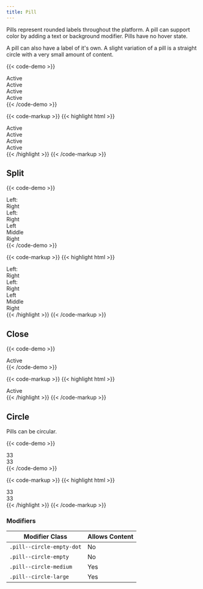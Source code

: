 ```yaml
---
title: Pill
---
```


Pills represent rounded labels throughout the platform.
A pill can support color by adding a text or background modifier.
Pills have no hover state.

A pill can also have a label of it's own.
A slight variation of a pill is a straight circle with a very small amount of content.

{{< code-demo >}}
<div class="pill">
  Active
</div>
<div class="pill text-white background--navy">
  Active
</div>
<div class="pill text-white background--skyblue">
  Active
</div>
<div class="pill text-white background--salmon">
  Active
</div>
{{< /code-demo >}}

{{< code-markup >}}
{{< highlight html >}}
<div class="pill">
  Active
</div>
<div class="pill text-white background--navy">
  Active
</div>
<div class="pill text-white background--skyblue">
  Active
</div>
<div class="pill text-white background--salmon">
  Active
</div>
{{< /highlight >}}
{{< /code-markup >}}

## Split

{{< code-demo >}}
<div class="pill pill--split">
  <div class="pill__label">Left:</div>
  <div class="pill__content">Right</div>
</div>
<div class="pill pill--split text-white background--peach">
  <div class="pill__label text-brown">Left:</div>
  <div class="pill__content">Right</div>
</div>
<div class="pill pill--split text-white background--navy">
  <div class="pill__content background--salmon">Left</div>
  <div class="pill__content background--olive">Middle</div>
  <div class="pill__content background--skyblue">Right</div>
</div>
{{< /code-demo >}}

{{< code-markup >}}
{{< highlight html >}}
<div class="pill pill--split">
  <div class="pill__label">Left:</div>
  <div class="pill__content">Right</div>
</div>
<div class="pill pill--split text-white background--peach">
  <div class="pill__label text-brown">Left:</div>
  <div class="pill__content">Right</div>
</div>
<div class="pill pill--split text-white background--navy">
  <div class="pill__content background--salmon">Left</div>
  <div class="pill__content background--olive">Middle</div>
  <div class="pill__content background--skyblue">Right</div>
</div>
{{< /highlight >}}
{{< /code-markup >}}

## Close

{{< code-demo >}}
<div class="pill">
 <div class="pill__close"><i class="pi-times-solid text-salmon"></i></div>
  Active
</div>
{{< /code-demo >}}

{{< code-markup >}}
{{< highlight html >}}
<div class="pill">
 <div class="pill__close"><i class="pi-times-solid text-salmon"></i></div>
  Active
</div>
{{< /highlight >}}
{{< /code-markup >}}

## Circle

Pills can be circular.

{{< code-demo >}}
<div class="pill pill--circle">
  33
</div>
<div class="pill pill--circle text-white background--salmon">
  33
</div>
{{< /code-demo >}}

{{< code-markup >}}
{{< highlight html >}}
<div class="pill pill--circle">
  33
</div>
<div class="pill pill--circle text-white background--salmon">
  33
</div>
{{< /highlight >}}
{{< /code-markup >}}

<section class="mb-4">
  <h3>Modifiers</h3>
  <table borders="1" class="table modifiers table--no-hover">
    <thead>
      <tr>
        <th>Modifier Class</th>
        <th>Allows Content</th>
      </tr>
    </thead>
    <tbody>
      <tr>
        <td data-label="Modifier Class"><code>.pill--circle-empty-dot</code></td>
        <td data-label="Allows Content">No</td>
      </tr>
      <tr>
        <td data-label="Modifier Class"><code>.pill--circle-empty</code></td>
        <td data-label="Allows Content">No</td>
      </tr>
      <tr>
        <td data-label="Modifier Class"><code>.pill--circle-medium</code></td>
        <td data-label="Allows Content">Yes</td>
      </tr>
      <tr>
        <td data-label="Modifier Class"><code>.pill--circle-large</code></td>
        <td data-label="Allows Content">Yes</td>
      </tr>
    </tbody>
  </table>
</section>